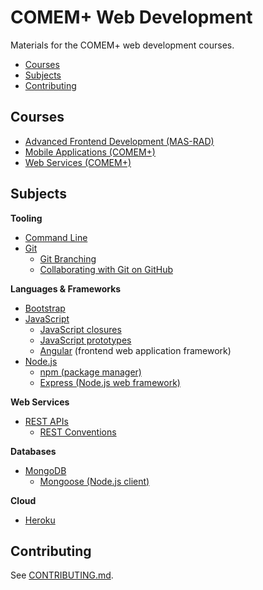# COMEM+ Web Development

Materials for the COMEM+ web development courses.

<!-- START doctoc generated TOC please keep comment here to allow auto update -->
<!-- DON'T EDIT THIS SECTION, INSTEAD RE-RUN doctoc TO UPDATE -->


- [Courses](#courses)
- [Subjects](#subjects)
- [Contributing](#contributing)

<!-- END doctoc generated TOC please keep comment here to allow auto update -->



## Courses

* [Advanced Frontend Development (MAS-RAD)](https://github.com/MediaComem/comem-masrad-dfa)
* [Mobile Applications (COMEM+)](https://github.com/MediaComem/comem-appmob)
* [Web Services (COMEM+)](https://github.com/MediaComem/comem-webserv)



## Subjects

**Tooling**

* [Command Line](subjects/cli/)
* [Git](subjects/git/)
  * [Git Branching](subjects/git-branching/)
  * [Collaborating with Git on GitHub](subjects/git-collaborating/)

**Languages & Frameworks**

* [Bootstrap](subjects/bootstrap)
* [JavaScript](subjects/js/)
  * [JavaScript closures](subjects/js-closure/)
  * [JavaScript prototypes](subjects/js-prototypes/)
  * [Angular](subjects/angular/) (frontend web application framework)
* [Node.js](subjects/node/)
  * [npm (package manager)](subjects/npm/)
  * [Express (Node.js web framework)](subjects/express/)

**Web Services**

* [REST APIs](subjects/rest/)
  * [REST Conventions](subjects/rest-conventions/)

**Databases**

* [MongoDB](subjects/mongodb/)
  * [Mongoose (Node.js client)](subjects/mongoose/)

**Cloud**

* [Heroku](subjects/heroku/)




## Contributing

See [CONTRIBUTING.md][contributing].



[contributing]: CONTRIBUTING.md
